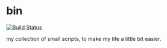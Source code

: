 # bin
[![Build Status](https://travis-ci.org/dgo-/bin.svg?branch=master)](https://travis-ci.org/dgo-/bin)

my collection of small scripts, to make my life a little bit easier.
